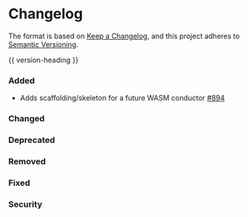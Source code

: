 # Changelog
The format is based on [Keep a Changelog](https://keepachangelog.com/en/1.0.0/),
and this project adheres to [Semantic Versioning](https://semver.org/spec/v2.0.0.html).

{{ version-heading }}

### Added

- Adds scaffolding/skeleton for a future WASM conductor [#894](https://github.com/holochain/holochain-rust/pull/894)

### Changed

### Deprecated

### Removed

### Fixed

### Security

